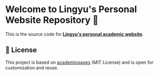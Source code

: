 # Welcome to Lingyu's Personal Website Repository 👋

This is the source code for [**Lingyu's personal academic website**](https://lywang0.github.io/website).


## 🧾 License

This project is based on [academicpages](https://github.com/academicpages/academicpages.github.io) (MIT License) and is open for customization and reuse.
